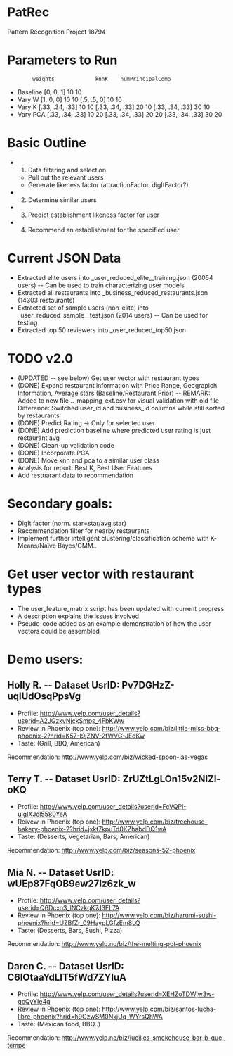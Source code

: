 PatRec
======

Pattern Recognition Project 18794

Parameters to Run
=================
			weights				knnK	numPrincipalComp
- Baseline	[0, 0, 1]			10 		10
- Vary W	[1, 0, 0]			10 		10
			[.5, .5, 0]			10 		10
- Vary K	[.33, .34, .33]		10 		10
			[.33, .34, .33]		20 		10
			[.33, .34, .33]		30 		10
- Vary PCA	[.33, .34, .33]		10 		20
			[.33, .34, .33]		20 		20
			[.33, .34, .33]		30 		20

Basic Outline
=============

- 1) Data filtering and selection
	- Pull out the relevant users
	- Generate likeness factor (attractionFactor, digItFactor?)
- 2) Determine similar users
- 3) Predict establishment likeness factor for user
- 4) Recommend an establishment for the specified user

Current JSON Data
=================
- Extracted elite users into _user_reduced_elite__training.json (20054 users) -- Can be used to train characterizing user models
- Extracted all restaurants into _business_reduced_restaurants.json (14303 restaurants)
- Extracted set of sample users (non-elite) into _user_reduced_sample__test.json (2014 users) -- Can be used for testing
- Extracted top 50 reviewers into _user_reduced_top50.json

TODO v2.0
=========
- (UPDATED -- see below) Get user vector with restaurant types
- (DONE) Expand restaurant information with Price Range, Geograpich Information, Average stars (Baseline/Restaurant Prior) -- REMARK: Added to new file .._mapping_ext.csv for visual validation with old file -- Difference: Switched user_id and business_id columns while still sorted by restaurants
- (DONE) Predict Rating -> Only for selected user
- (DONE) Add prediction baseline where predicted user rating is just restaurant avg
- (DONE) Clean-up validation code
- (DONE) Incorporate PCA
- (DONE) Move knn and pca to a similar user class
- Analysis for report: Best K, Best User Features
- Add restuarant data to recommendation

Secondary goals:
================
- DigIt factor (norm. star=star/avg.star)
- Recommendation filter for nearby restaurants
- Implement further intelligent clustering/classification scheme with K-Means/Naïve Bayes/GMM..

Get user vector with restaurant types
=====================================
- The user_feature_matrix script has been updated with current progress
- A description explains the issues involved
- Pseudo-code added as an example demonstration of how the user vectors could be assembled

Demo users:
===========

Holly R. -- Dataset UsrID: Pv7DGHzZ-uqIUdOsqPpsVg
-------------------------------------------------
- Profile: http://www.yelp.com/user_details?userid=A2JGzkvNjckSmps_4FbKWw
- Review in Phoenix (top one): http://www.yelp.com/biz/little-miss-bbq-phoenix-2?hrid=K57-I9jZNV-2fWVG-JEdKw
- Taste: (Grill, BBQ, American)

Recommendation: http://www.yelp.com/biz/wicked-spoon-las-vegas

Terry T. -- Dataset UsrID: ZrUZtLgLOn15v2NIZl-oKQ
-------------------------------------------------
- Profile: http://www.yelp.com/user_details?userid=FcVQPI-ulgIXJcl5580YeA
- Reivew in Phoenix (top one): http://www.yelp.com/biz/treehouse-bakery-phoenix-2?hrid=jxkt7kpuTd0KZhabdDQ1wA
- Taste: (Desserts, Vegetarian, Bars, American)

Recommendation: http://www.yelp.com/biz/seasons-52-phoenix

Mia N. -- Dataset UsrID: wUEp87FqOB9ew27Iz6zk_w
-----------------------------------------------
- Profile: http://www.yelp.com/user_details?userid=Q6Dcxo3_lNCzkqK7J3FL7A
- Review in Phoenix (top one): http://www.yelp.com/biz/harumi-sushi-phoenix?hrid=UZBfZr_09HaypLGfzEm8LQ
- Taste: (Desserts, Bars, Sushi, Pizza)

Recommendation: http://www.yelp.no/biz/the-melting-pot-phoenix

Daren C. -- Dataset UsrID: C6IOtaaYdLIT5fWd7ZYIuA
-------------------------------------------------
- Profile: http://www.yelp.com/user_details?userid=XEHZoTDWjw3w-gcQyYIe4g
- Review in Phoenix (top one): http://www.yelp.com/biz/santos-lucha-libre-phoenix?hrid=h9GzwSM0NxjUq_WYrsQhWA
- Taste: (Mexican food, BBQ..)

Recommendation: http://www.yelp.no/biz/lucilles-smokehouse-bar-b-que-tempe
